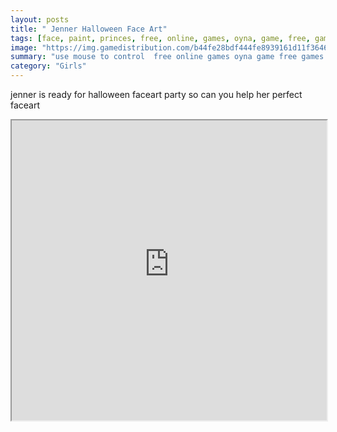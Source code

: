 ```yaml
---
layout: posts
title: " Jenner Halloween Face Art"
tags: [face, paint, princes, free, online, games, oyna, game, free, games, play, play, games]
image: "https://img.gamedistribution.com/b44fe28bdf444fe8939161d11f364610-512x384.jpeg"
summary: "use mouse to control  free online games oyna game free games play play games"
category: "Girls"
---
```


jenner is ready for halloween faceart party so can you help her perfect faceart

<iframe width="100%" height="480px;" src="https://html5.gamedistribution.com/b44fe28bdf444fe8939161d11f364610/"></iframe>